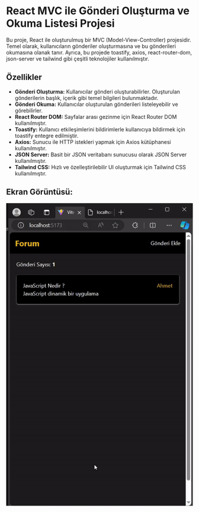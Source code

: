 # React MVC ile Gönderi Oluşturma ve Okuma Listesi Projesi

Bu proje, React ile oluşturulmuş bir MVC (Model-View-Controller) projesidir. Temel olarak, kullanıcıların gönderiler oluşturmasına ve bu gönderileri okumasına olanak tanır. Ayrıca, bu projede toastify, axios, react-router-dom, json-server ve tailwind gibi çeşitli teknolojiler kullanılmıştır.

## Özellikler

- **Gönderi Oluşturma:** Kullanıcılar gönderi oluşturabilirler. Oluşturulan gönderilerin başlık, içerik gibi temel bilgileri bulunmaktadır.
- **Gönderi Okuma:** Kullanıcılar oluşturulan gönderileri listeleyebilir ve görebilirler.
- **React Router DOM:** Sayfalar arası gezinme için React Router DOM kullanılmıştır.
- **Toastify:** Kullanıcı etkileşimlerini bildirimlerle kullanıcıya bildirmek için toastify entegre edilmiştir.
- **Axios:** Sunucu ile HTTP istekleri yapmak için Axios kütüphanesi kullanılmıştır.
- **JSON Server:** Basit bir JSON veritabanı sunucusu olarak JSON Server kullanılmıştır.
- **Tailwind CSS:** Hızlı ve özelleştirilebilir UI oluşturmak için Tailwind CSS kullanılmıştır.

## Ekran Görüntüsü:

![](mvc.gif)
